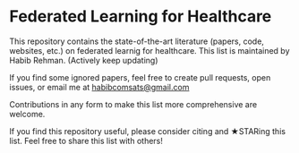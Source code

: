 # Federated Learning for Healthcare
This repository contains the state-of-the-art literature (papers, code, websites, etc.) on federated learnig for healthcare.
This list is maintained by Habib Rehman. (Actively keep updating)

If you find some ignored papers, feel free to create pull requests, open issues, or email me at habibcomsats@gmail.com

Contributions in any form to make this list more comprehensive are welcome.

If you find this repository useful, please consider citing and ★STARing this list.
Feel free to share this list with others!
